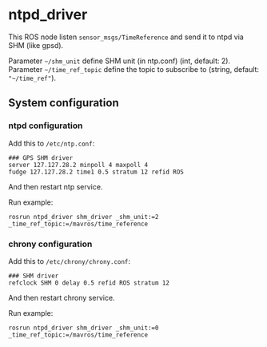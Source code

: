 ntpd\_driver
============

This ROS node listen `sensor_msgs/TimeReference` and send it to ntpd via SHM (like gpsd).

Parameter `~/shm_unit` define SHM unit (in ntp.conf) (int, default: 2).
Parameter `~/time_ref_topic` define the topic to subscribe to (string, default: `"~/time_ref"`).


System configuration
--------------------

### ntpd configuration

Add this to `/etc/ntp.conf`:

    ### GPS SHM driver
    server 127.127.28.2 minpoll 4 maxpoll 4
    fudge 127.127.28.2 time1 0.5 stratum 12 refid ROS

And then restart ntp service.

Run example:

    rosrun ntpd_driver shm_driver _shm_unit:=2 _time_ref_topic:=/mavros/time_reference

### chrony configuration

Add this to `/etc/chrony/chrony.conf`:

    ### SHM driver
    refclock SHM 0 delay 0.5 refid ROS stratum 12

And then restart chrony service.

Run example:

    rosrun ntpd_driver shm_driver _shm_unit:=0 _time_ref_topic:=/mavros/time_reference


